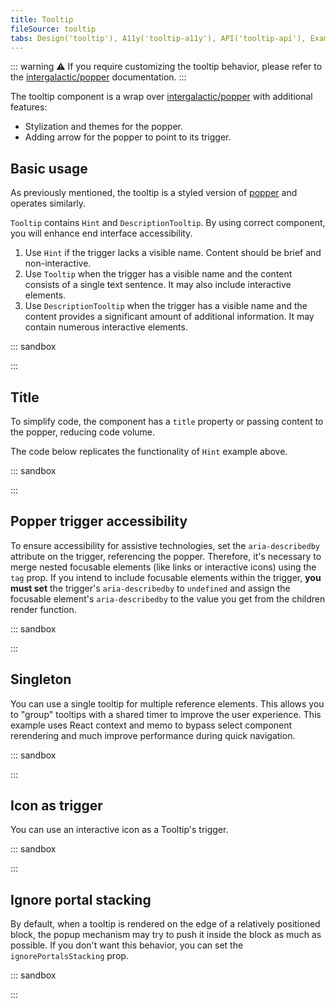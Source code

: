 ```yaml
---
title: Tooltip
fileSource: tooltip
tabs: Design('tooltip'), A11y('tooltip-a11y'), API('tooltip-api'), Example('tooltip-code'), Changelog('tooltip-changelog')
---
```


::: warning
:warning: If you require customizing the tooltip behavior, please refer to the [intergalactic/popper](/utils/popper/popper) documentation.
:::

The tooltip component is a wrap over [intergalactic/popper](/utils/popper/popper) with additional features:

- Stylization and themes for the popper.
- Adding arrow for the popper to point to its trigger.

## Basic usage

As previously mentioned, the tooltip is a styled version of [popper](/utils/popper/popper) and operates similarly.

`Tooltip` contains `Hint` and `DescriptionTooltip`. By using correct component, you will enhance end interface accessibility. 

1. Use `Hint` if the trigger lacks a visible name. Content should be brief and non-interactive.
2. Use `Tooltip` when the trigger has a visible name and the content consists of a single text sentence. It may also include interactive elements.
3. Use `DescriptionTooltip` when the trigger has a visible name and the content provides a significant amount of additional information. It may contain numerous interactive elements.

::: sandbox

<script lang="tsx">
  export Demo from './examples/basic_usage.tsx';
</script>

:::

## Title

To simplify code, the component has a `title` property or passing content to the popper, reducing code volume.

The code below replicates the functionality of `Hint` example above.

::: sandbox

<script lang="tsx">
  export Demo from './examples/title.tsx';
</script>

:::

## Popper trigger accessibility

To ensure accessibility for assistive technologies, set the `aria-describedby` attribute on the trigger, referencing the popper. Therefore, it's necessary to merge nested focusable elements (like links or interactive icons) using the `tag` prop. If you intend to include focusable elements within the trigger, **you must set** the trigger's `aria-describedby` to `undefined` and assign the focusable element's `aria-describedby` to the value you get from the children render function.

::: sandbox

<script lang="tsx">
  export Demo from './examples/nested.tsx';
</script>

:::

## Singleton

You can use a single tooltip for multiple reference elements. This allows you to "group" tooltips with a shared timer to improve the user experience. This example uses React context and memo to bypass select component rerendering and much improve performance during quick navigation.

::: sandbox

<script lang="tsx">
  export Demo from './examples/singleton.tsx';
</script>

:::

## Icon as trigger

You can use an interactive icon as a Tooltip's trigger.

::: sandbox

<script lang="tsx">
  export Demo from './examples/info_icon.tsx';
</script>

:::

## Ignore portal stacking

By default, when a tooltip is rendered on the edge of a relatively positioned block, the popup mechanism may try to push it inside the block as much as possible. If you don't want this behavior, you can set the `ignorePortalsStacking` prop.

::: sandbox

<script lang="tsx">
  export Demo from './examples/ignore_portal_stacking.tsx';
</script>

:::
